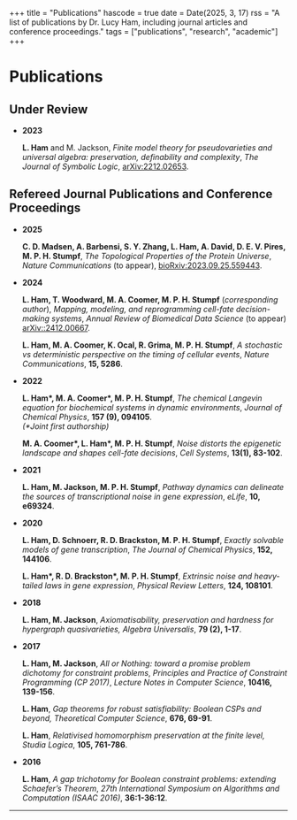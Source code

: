 +++
title = "Publications"
hascode = true
date = Date(2025, 3, 17)
rss = "A list of publications by Dr. Lucy Ham, including journal articles and conference proceedings."
tags = ["publications", "research", "academic"]
+++


# Publications

## Under Review
- **2023**  

  **L. Ham** and M. Jackson, *Finite model theory for pseudovarieties and universal algebra: preservation, definability and complexity*, *The Journal of Symbolic Logic*, [arXiv:2212.02653](https://arxiv.org/abs/2212.02653).

## Refereed Journal Publications and Conference Proceedings
- **2025**  

  **C. D. Madsen, A. Barbensi, S. Y. Zhang, L. Ham, A. David, D. E. V. Pires, M. P. H. Stumpf**, *The Topological Properties of the Protein Universe*, *Nature Communications* (to appear), [bioRxiv:2023.09.25.559443](https://www.biorxiv.org/content/10.1101/2023.09.25.559443v1).  
 

- **2024**  

  **L. Ham, T. Woodward, M. A. Coomer, M. P. H. Stumpf** (*corresponding author*), *Mapping, modeling, and reprogramming cell-fate decision-making systems*, *Annual Review of Biomedical Data Science* (to appear) [arXiv::2412.00667](https://arxiv.org/abs/2412.00667).  

  **L. Ham, M. A. Coomer, K. Ocal, R. Grima, M. P. H. Stumpf**, *A stochastic vs deterministic perspective on the timing of cellular events*, *Nature Communications*, **15, 5286**.  

- **2022**  

  **L. Ham\*, M. A. Coomer\*, M. P. H. Stumpf**, *The chemical Langevin equation for biochemical systems in dynamic environments*, *Journal of Chemical Physics*, **157 (9), 094105**.  
  *(\*Joint first authorship)*  

  **M. A. Coomer\*, L. Ham\*, M. P. H. Stumpf**, *Noise distorts the epigenetic landscape and shapes cell-fate decisions*, *Cell Systems*, **13(1), 83-102**.  
   

- **2021**  

  **L. Ham, M. Jackson, M. P. H. Stumpf**, *Pathway dynamics can delineate the sources of transcriptional noise in gene expression*, *eLife*, **10, e69324**.  
  

- **2020**  

  **L. Ham, D. Schnoerr, R. D. Brackston, M. P. H. Stumpf**, *Exactly solvable models of gene transcription*, *The Journal of Chemical Physics*, **152, 144106**.  
  
  **L. Ham\*, R. D. Brackston\*, M. P. H. Stumpf**, *Extrinsic noise and heavy-tailed laws in gene expression*, *Physical Review Letters*, **124, 108101**.  
 
 - **2018** 

    **L. Ham, M. Jackson**, *Axiomatisability, preservation and hardness for hypergraph quasivarieties, Algebra Universalis*, **79 (2), 1-17**.

- **2017**  

    **L. Ham, M. Jackson**, *All or Nothing: toward a promise problem dichotomy for constraint problems*, *Principles and Practice of Constraint Programming (CP 2017)*, *Lecture Notes in Computer Science*, **10416, 139-156**.  

    **L. Ham**, *Gap theorems for robust satisfiability: Boolean CSPs and beyond, Theoretical Computer Science*, **676, 69-91**.

    **L. Ham**, *Relativised homomorphism preservation at the finite level, Studia Logica*, **105, 761-786**.
  

- **2016**  

  **L. Ham**, *A gap trichotomy for Boolean constraint problems: extending Schaefer’s Theorem*, *27th International Symposium on Algorithms and Computation (ISAAC 2016)*, **36:1-36:12**.  
  

---
